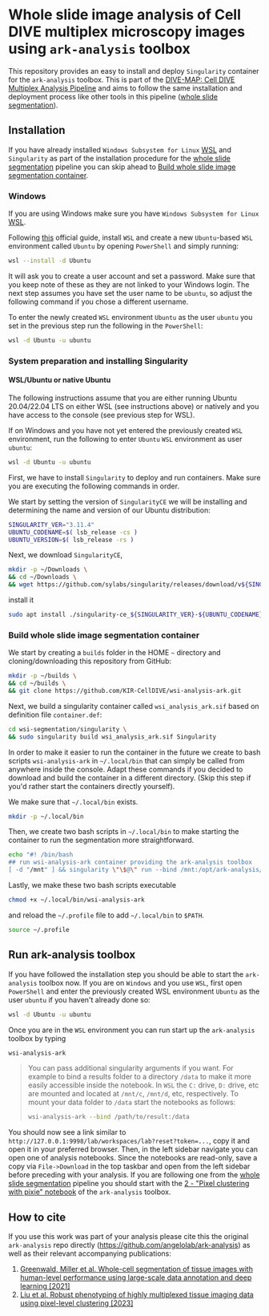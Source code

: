 # Whole slide image analysis of Cell DIVE multiplex microscopy images using `ark-analysis` toolbox

This repository provides an easy to install and deploy `Singularity` container for the `ark-analysis` toolbox. This is part of the [DIVE-MAP: Cell DIVE Multiplex Analysis Pipeline](https://github.com/KIR-CellDIVE/DIVE-MAP) and aims to follow the same installation and deployment process like other tools in this pipeline ([whole slide segmentation](https://github.com/KIR-CellDIVE/wsi-segmentation)).

## Installation

If you have already installed `Windows Subsystem for Linux` [WSL](https://learn.microsoft.com/en-us/windows/wsl/install) and `Singularity` as part of the installation procedure for the [whole slide segmentation](https://github.com/KIR-CellDIVE/wsi-segmentation) pipeline you can skip ahead to [Build whole slide image segmentation container](#build-whole-slide-image-segmentation-container).

### Windows
If you are using Windows make sure you have `Windows Subsystem for Linux` [WSL](https://learn.microsoft.com/en-us/windows/wsl/install).

Following [this](https://learn.microsoft.com/en-us/windows/wsl/install) official guide, install `WSL` and create a new `Ubuntu`-based `WSL` environment called `Ubuntu` by opening `PowerShell` and simply running:

```bash
wsl --install -d Ubuntu
```

It will ask you to create a user account and set a password. Make sure that you keep note of these as they are not linked to your Windows login. The next step assumes you have set the user name to be `ubuntu`, so adjust the following command if you chose a different username.

To enter the newly created `WSL` environment `Ubuntu` as the user `ubuntu` you set in the previous step run the following in the `PowerShell`:

```bash
wsl -d Ubuntu -u ubuntu
```

### System preparation and installing Singularity 
#### WSL/Ubuntu or native Ubuntu
The following instructions assume that you are either running Ubuntu 20.04/22.04 LTS on either WSL (see instructions above) or natively and you have access to the console (see previous step for WSL).

If on Windows and you have not yet entered the previously created `WSL` environment, run the following to enter `Ubuntu` `WSL` environment as user `ubuntu`:

```bash
wsl -d Ubuntu -u ubuntu
```

First, we have to install `Singularity` to deploy and run containers. Make sure you are executing the following commands in order.

We start by setting the version of `SingularityCE` we will be installing and determining the name and version of our Ubuntu distribution:

```bash
SINGULARITY_VER="3.11.4"
UBUNTU_CODENAME=$( lsb_release -cs )
UBUNTU_VERSION=$( lsb_release -rs )
```

Next, we download `SingularityCE`,
```bash
mkdir -p ~/Downloads \
&& cd ~/Downloads \
&& wget https://github.com/sylabs/singularity/releases/download/v${SINGULARITY_VER}/singularity-ce_${SINGULARITY_VER}-${UBUNTU_CODENAME}_amd64.deb
```
install it
```bash
sudo apt install ./singularity-ce_${SINGULARITY_VER}-${UBUNTU_CODENAME}_amd64.deb
```

### Build whole slide image segmentation container

We start by creating a `builds` folder in the HOME `~` directory and cloning/downloading this repository from GitHub: 

```bash
mkdir -p ~/builds \
&& cd ~/builds \
&& git clone https://github.com/KIR-CellDIVE/wsi-analysis-ark.git
```
Next, we build a singularity container called `wsi_analysis_ark.sif` based on definition file `container.def`:

```bash
cd wsi-segmentation/singularity \
&& sudo singularity build wsi_analysis_ark.sif Singularity
```

In order to make it easier to run the container in the future we create to bash scripts `wsi-analysis-ark` in `~/.local/bin` that can simply be called from anywhere inside the console. Adapt these commands if you decided to download and build the container in a different directory. (Skip this step if you'd rather start the containers directly yourself). 

We make sure that `~/.local/bin` exists.
```bash
mkdir -p ~/.local/bin
```
Then, we create two bash scripts in `~/.local/bin` to make starting the container to run the segmentation more straightforward.

```bash
echo "#! /bin/bash
## run wsi-analysis-ark container providing the ark-analysis toolbox
[ -d "/mnt" ] && singularity \"\$@\" run --bind /mnt:/opt/ark-analysis/templates/drives --bind /:/opt/ark-analysis/templates/host $HOME/builds/wsi-analysis-ark/singularity/wsi_analysis_ark.sif || singularity run \"\$@\" --bind /:/opt/ark-analysis/templates/host $HOME/builds/wsi-analysis-ark/singularity/wsi_analysis_ark.sif" > ~/.local/bin/wsi-analysis-ark
```

Lastly, we make these two bash scripts executable

```bash
chmod +x ~/.local/bin/wsi-analysis-ark
```
and reload the `~/.profile` file to add `~/.local/bin` to `$PATH`.
```bash
source ~/.profile
```



## Run ark-analysis toolbox

If you have followed the installation step you should be able to start the `ark-analysis` toolbox now. If you are on `Windows` and you use `WSL`, first open `PowerShell` and enter the previously created WSL environment `Ubuntu` as the user `ubuntu` if you haven't already done so:

```bash
wsl -d Ubuntu -u ubuntu
```

Once you are in the `WSL` environment you can run start up the `ark-analysis` toolbox by typing
```bash
wsi-analysis-ark
```


> You can pass additional singularity arguments if you want. For example to bind a results folder to a directory `/data` to make it more easily accessible inside the notebook. In `WSL` the `C:` drive, `D:` drive, etc are mounted and located at `/mnt/c`, `/mnt/d`, etc, respectively. To mount your data folder to `/data` start the notebooks as follows:
>```bash 
> wsi-analysis-ark --bind /path/to/result:/data
>```
>

You should now see a link similar to `http://127.0.0.1:9998/lab/workspaces/lab?reset?token=...`, copy it and open it in your preferred browser. Then, in the left sidebar navigate you can open one of analysis notebooks. Since the notebooks are read-only, save a copy via `File->Download` in the top taskbar and open from the left sidebar before preceding with your analysis. If you are following one from the [whole slide segmentation](https://github.com/KIR-CellDIVE/wsi-segmentation) pipeline you should start with the [2 - "Pixel clustering with pixie" notebook](https://github.com/angelolab/ark-analysis#2-pixel-clustering-with-pixie) of the `ark-analysis` toolbox.

## How to cite

If you use this work was part of your analysis please cite this the original `ark-analysis` repo directly (https://github.com/angelolab/ark-analysis) as well as their relevant accompanying publications:

1. [Greenwald, Miller et al. Whole-cell segmentation of tissue images with human-level performance using large-scale data annotation and deep learning [2021]](https://www.nature.com/articles/s41587-021-01094-0)
2. [Liu et al. Robust phenotyping of highly multiplexed tissue imaging data using pixel-level clustering [2023]](https://doi.org/10.1038/s41467-023-40068-5)
